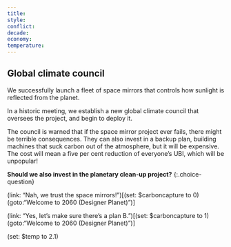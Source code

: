```yaml
---
title: 
style: 
conflict: 
decade: 
economy: 
temperature: 
---
```


## Global climate council

We successfully launch a fleet of space mirrors that controls how sunlight is reflected from the planet.

In a historic meeting, we establish a new global climate council that oversees the project, and begin to deploy it.

The council is warned that if the space mirror project ever fails, there might be terrible consequences. They can also invest in a backup plan, building machines that suck carbon out of the atmosphere, but it will be expensive. The cost will mean a five per cent reduction of everyone’s UBI, which will be unpopular!

**Should we also invest in the planetary clean-up project?**
{:.choice-question}

(link: “Nah, we trust the space mirrors!”)[(set: $carboncapture to 0)(goto:“Welcome to 2060 (Designer Planet)”)]

(link: “Yes, let’s make sure there’s a plan B.”)[(set: $carboncapture to 1)(goto:“Welcome to 2060 (Designer Planet)”)]

(set: $temp to 2.1)
